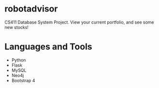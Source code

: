 # robotadvisor
CS411 Database System Project. View your current portfolio, and see some new stocks!
# Languages and Tools
 * Python
 * Flask
 * MySQL
 * Neo4j
 * Bootstrap 4
